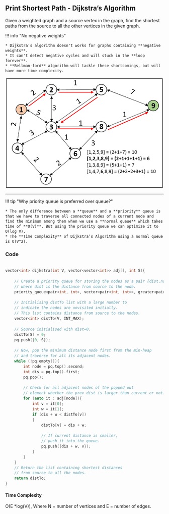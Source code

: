 ## Print Shortest Path - Dijkstra’s Algorithm


Given a weighted graph and a source vertex in the graph, find the shortest paths from the source to all the other vertices in the given graph.

!!! info "No negative weights"

    * Dijkstra's algorithm doesn't works for graphs containing **negative weights**.
    * It can't detect negative cycles and will stuck in the **loop forever**.
    * **Bellman-ford** algorithm will tackle these shortcomings, but will have more time complexity.

![loading...](../../../images/dsa/graph/graph18.png)

---


!!! tip "Why priority queue is preferred over queue?"

    * The only difference between a **queue** and a **priority** queue is that we have to traverse all connected nodes of a current node and find the minimum among them when we use a **normal queue** which takes time of **O(V)**. But using the priority queue we can optimize it to O(log V).
    * The **Time Complexity** of Dijkstra’s Algorithm using a normal queue is O(V^2).


### Code


```cpp

vector<int> dijkstra(int V, vector<vector<int>> adj[], int S){

    // Create a priority queue for storing the nodes as a pair {dist,node}
    // where dist is the distance from source to the node. 
    priority_queue<pair<int, int>, vector<pair<int, int>>, greater<pair<int, int>>> pq;

    // Initialising distTo list with a large number to
    // indicate the nodes are unvisited initially.
    // This list contains distance from source to the nodes.
    vector<int> distTo(V, INT_MAX);

    // Source initialised with dist=0.
    distTo[S] = 0;
    pq.push({0, S});

    // Now, pop the minimum distance node first from the min-heap
    // and traverse for all its adjacent nodes.
    while (!pq.empty()){
        int node = pq.top().second;
        int dis = pq.top().first;
        pq.pop();

        // Check for all adjacent nodes of the popped out
        // element whether the prev dist is larger than current or not.
        for (auto it : adj[node]){
            int v = it[0];
            int w = it[1];
            if (dis + w < distTo[v])
            {
                distTo[v] = dis + w;
    
                // If current distance is smaller,
                // push it into the queue.
                pq.push({dis + w, v});
            }
        }
    }
    // Return the list containing shortest distances
    // from source to all the nodes.
    return distTo;
}


```

#### Time Complexity 

O(E *log(V)), Where N = number of vertices and E = number of edges.




